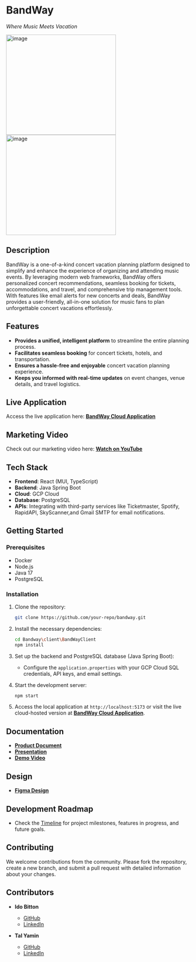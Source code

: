 # BandWay
*Where Music Meets Vacation* 

<img src="https://github.com/user-attachments/assets/bee8fed1-3647-45c9-a895-9b7e34c6df4c" alt="image" height="274" width="300"/>
<img src="https://github.com/user-attachments/assets/2fef98d8-1d89-4af0-af87-00114681f66c" alt="image" height="274" width="300"/>


## Description
BandWay is a one-of-a-kind concert vacation planning platform designed to simplify and enhance the experience of organizing and attending music events. By leveraging modern web frameworks, BandWay offers personalized concert recommendations, seamless booking for tickets, accommodations, and travel, and comprehensive trip management tools. With features like email alerts for new concerts and deals, BandWay provides a user-friendly, all-in-one solution for music fans to plan unforgettable concert vacations effortlessly.

## Features
- **Provides a unified, intelligent platform** to streamline the entire planning process.
- **Facilitates seamless booking** for concert tickets, hotels, and transportation.
- **Ensures a hassle-free and enjoyable** concert vacation planning experience.
- **Keeps you informed with real-time updates** on event changes, venue details, and travel logistics.

## Live Application
Access the live application here: **[BandWay Cloud Application](https://bandway-client-z732mhjgfq-uc.a.run.app)**

## Marketing Video
Check out our marketing video here: **[Watch on YouTube](https://youtube.com/shorts/pmEze2Bq8l0?si=EOYr60jBp9MtDe0X)**

## Tech Stack
- **Frontend**: React (MUI, TypeScript)
- **Backend**: Java Spring Boot
- **Cloud**: GCP Cloud
- **Database**: PostgreSQL
- **APIs**: Integrating with third-party services like Ticketmaster, Spotify, RapidAPI, SkyScanner,and Gmail SMTP for email notifications.

## Getting Started

### Prerequisites
- Docker
- Node.js
- Java 17
- PostgreSQL

### Installation

1. Clone the repository:
   ```bash
   git clone https://github.com/your-repo/bandway.git
   ```

2. Install the necessary dependencies:
   ```bash
   cd Bandway\client\BandWayClient
   npm install
   ```

3. Set up the backend and PostgreSQL database (Java Spring Boot):
   - Configure the `application.properties` with your GCP Cloud SQL credentials, API keys, and email settings.

4. Start the development server:
   ```bash
   npm start
   ```

5. Access the local application at `http://localhost:5173` or visit the live cloud-hosted version at **[BandWay Cloud Application](https://bandway-client-z732mhjgfq-uc.a.run.app)**.

## Documentation

- **[Product Document](https://mailmtaac-my.sharepoint.com/:b:/g/personal/talym_mta_ac_il/ESBXhinDvE1DpudQ36Ei9koBHYXHTKmPFWpIzXCHu_toag?e=OTkQXH)**
- **[Presentation](https://mailmtaac-my.sharepoint.com/:p:/g/personal/talym_mta_ac_il/EVEfyQUa71lDqQtN5_6iws4BJZoXyfVXtQfylwOXgVcxiQ?e=8yYcUu)**
- **[Demo Video](https://mailmtaac-my.sharepoint.com/:v:/g/personal/talym_mta_ac_il/EchH5YnXUD9Ki36X3uk-KGkBDq5uKySchVt9d8O3io6D9g?e=6im3yd)**

## Design

- **[Figma Design](https://www.figma.com/proto/Pe54uo0nqRd0bd4fhXfL1Q/Website-BandWay?type=design&node-id=1-2&t=bPmwIYfFB6Imb2ZV-1&scaling=min-zoom&page-id=0%3A1&mode=design)**

## Development Roadmap

- Check the [Timeline](https://github.com/users/idobi111/projects/1) for project milestones, features in progress, and future goals.

## Contributing
We welcome contributions from the community. Please fork the repository, create a new branch, and submit a pull request with detailed information about your changes.

## Contributors
- **Ido Bitton**  
  - [GitHub](https://github.com/idobi111)  
  - [LinkedIn](https://www.linkedin.com/in/ido-bitton-b8a298163/)
    
- **Tal Yamin**  
  - [GitHub](https://github.com/TalYamin)  
  - [LinkedIn](https://www.linkedin.com/in/tal-yamin-5a478a173/)
